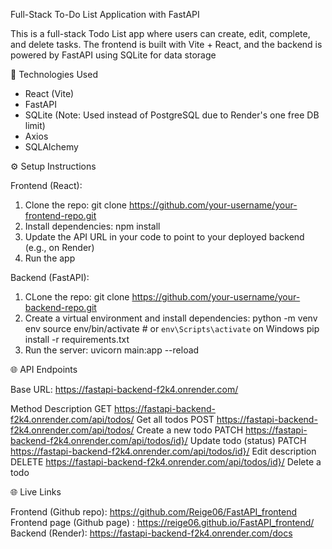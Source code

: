 Full-Stack To-Do List Application with FastAPI

This is a full-stack Todo List app where users can create, edit, complete, and delete tasks. The frontend is built with Vite + React, and the backend is powered by FastAPI using SQLite for data storage


🚀 Technologies Used

- React (Vite)
- FastAPI
- SQLite (Note: Used instead of PostgreSQL due to Render's one free DB limit)
- Axios
- SQLAlchemy


⚙️ Setup Instructions

Frontend (React):
1. Clone the repo: git clone https://github.com/your-username/your-frontend-repo.git
2. Install dependencies: npm install
3. Update the API URL in your code to point to your deployed backend (e.g., on Render)
4. Run the app

Backend (FastAPI):

1. CLone the repo: git clone https://github.com/your-username/your-backend-repo.git
2. Create a virtual environment and install dependencies:
    python -m venv env
    source env/bin/activate   # or `env\Scripts\activate` on Windows
    pip install -r requirements.txt
3. Run the server: uvicorn main:app --reload



🌐 API Endpoints

Base URL: https://fastapi-backend-f2k4.onrender.com/

Method                                                        Description
GET	https://fastapi-backend-f2k4.onrender.com/api/todos/	  Get all todos
POST	https://fastapi-backend-f2k4.onrender.com/api/todos/	Create a new todo
PATCH	https://fastapi-backend-f2k4.onrender.com/api/todos/id}/	Update todo (status)
PATCH	https://fastapi-backend-f2k4.onrender.com/api/todos/id}/	Edit description
DELETE	https://fastapi-backend-f2k4.onrender.com/api/todos/id}/	Delete a todo


🌐 Live Links

Frontend (Github repo): https://github.com/Reige06/FastAPI_frontend
Frontend page (Github page) : https://reige06.github.io/FastAPI_frontend/
Backend (Render): https://fastapi-backend-f2k4.onrender.com/docs
